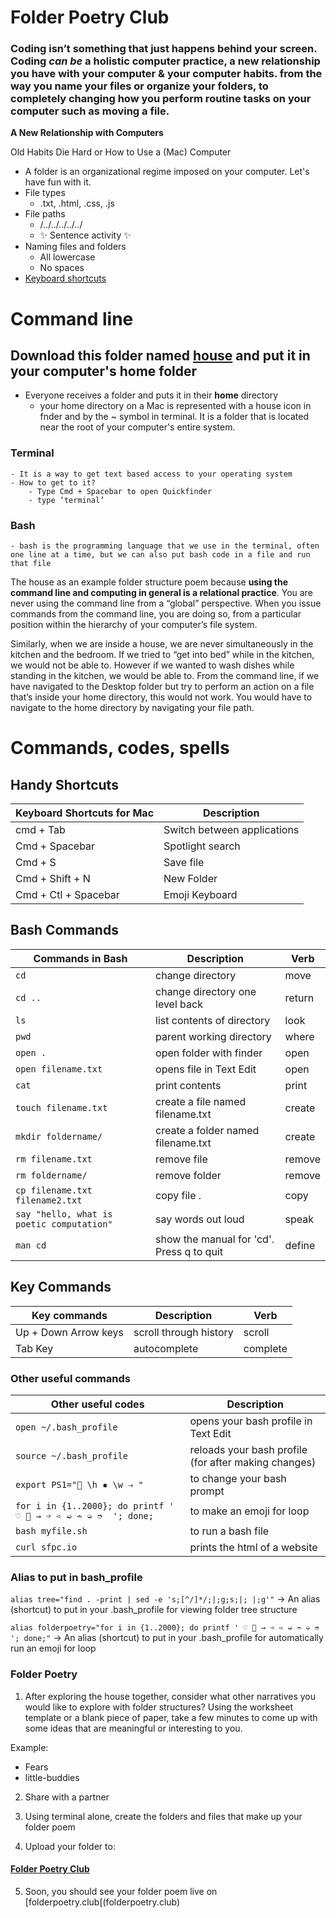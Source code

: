 # Folder Poetry Club
 

### Coding isn’t something that just happens behind your screen. Coding _can be_ a holistic computer practice, a new relationship you have with your computer & your computer habits. from the way you name your files or organize your folders, to completely changing how you perform routine tasks on your computer such as moving a file.


**A New Relationship with Computers**

Old Habits Die Hard or How to Use a (Mac) Computer
   - A folder is an organizational regime imposed on your computer. Let's have fun with it.
   - File types
       - .txt, .html, .css, .js
   - File paths
       - /../../../../../
       - ✨ Sentence activity ✨
   - Naming files and folders
       - All lowercase
       - No spaces
   - [Keyboard shortcuts](https://github.com/melaniehoff/folderpoetry/blob/master/README.md#handy-shortcuts)


# Command line

## Download this folder named [house](https://drive.google.com/drive/folders/19U9G9hNCWdiwFbkfna20nlhDOoB8uHHg) and put it in your computer's home folder 

- Everyone receives a folder and puts it in their **home** directory
    - your home directory on a Mac is represented with a house icon in fnder and by the ~ symbol in terminal. It is a folder that is located near the root of your computer's entire system.
    
### Terminal
    - It is a way to get text based access to your operating system
    - How to get to it?
        - Type Cmd + Spacebar to open Quickfinder
        - type ‘terminal’
### Bash
    - bash is the programming language that we use in the terminal, often one line at a time, but we can also put bash code in a file and run that file


The house as an example folder structure poem because **using the command line and computing in general is a relational practice**. You are never using the command line from a “global” perspective. When you issue commands from the command line, you are doing so, from a particular position within the hierarchy of your computer’s file system.

Similarly, when we are inside a house, we are never simultaneously in the kitchen and the bedroom. If we tried to “get into bed” while in the kitchen, we would not be able to. However if we wanted to wash dishes while standing in the kitchen, we would be able to.
From the command line, if we have navigated to the Desktop folder but try to perform an action on a file that’s inside your home directory, this would not work. You would have to navigate to the home directory by navigating your file path.



# Commands, codes, spells

## Handy Shortcuts

| Keyboard Shortcuts for Mac | Description                 |
|----------------------------|-----------------------------|
| cmd + Tab                  | Switch between applications |
| Cmd + Spacebar             | Spotlight search            |
| Cmd + S                    | Save file                   |
| Cmd + Shift + N            | New Folder                  |
| Cmd + Ctl + Spacebar       | Emoji Keyboard              |

## Bash Commands

| Commands in Bash                        | Description                               | Verb   |
|-----------------------------------------|-------------------------------------------|--------|
| `cd`                                      | change directory                          | move   |
| `cd ..`                                   | change directory one level back           | return |
| `ls`                                      | list contents of directory                | look   |
| `pwd`                                     | parent working directory                  | where  |
| `open .`                                  | open folder with finder                   | open   |
| `open filename.txt`                       | opens file in Text Edit                   | open   |
| `cat`                                     | print contents                            | print  |
| `touch filename.txt`                      | create a file named filename.txt          | create |
| `mkdir foldername/`                       | create a folder named filename.txt        | create |
| `rm filename.txt`                         | remove file                               | remove |
| `rm foldername/`                          | remove folder                             | remove |
| `cp filename.txt filename2.txt`           | copy file .                               | copy   |
| `say "hello, what is poetic computation"` | say words out loud                        | speak  |
| `man cd`                                  | show the manual for 'cd'. Press q to quit | define |

## Key Commands
| Key commands         | Description            | Verb     |
|----------------------|------------------------|----------|
| Up + Down Arrow keys | scroll through history | scroll   |
| Tab Key              | autocomplete           | complete |

### Other useful commands
| Other useful codes                                                                | Description                                          |
|-----------------------------------------------------------------------------------|------------------------------------------------------|
| `open ~/.bash_profile`                                                              | opens your bash profile in Text Edit                 |
| `source ~/.bash_profile`                                                            | reloads your bash profile (for after making changes) |
| `export PS1="🌸 \h ✸ \w ⇢ "`                                                        | to change your bash prompt                           |
| `for i in {1..2000}; do printf ' ♡ 📂 → ➩ ➪ ➫ ➬ ➭ ➮  '; done;`                      | to make an emoji for loop                            |                   |
| `bash myfile.sh`                                                                    | to run a bash file                                   |
| `curl sfpc.io`                                                                      | prints the html of a website                         |



### Alias to put in bash_profile

`alias tree="find . -print | sed -e 's;[^/]*/;|;g;s;|; |;g'"` → An alias (shortcut) to put in your .bash_profile for viewing folder tree structure

`alias folderpoetry="for i in {1..2000}; do printf ' ♡ 📂 → ➩ ➪ ➫ ➬ ➭ ➮ '; done;"` → An alias (shortcut) to put in your .bash_profile for automatically run an emoji for loop


### Folder Poetry

1. After exploring the house together, consider what other narratives you would like to explore with folder structures?
Using the worksheet template or a blank piece of paper, take a few minutes to come up with some ideas that are meaningful or interesting to you. 

Example:
- Fears
- little-buddies

2. Share with a partner


3. Using terminal alone, create the folders and files that make up your folder poem

4. Upload your folder to:
#### [Folder Poetry Club](https://drive.google.com/drive/folders/1U8IcCOcDpxOcaweu5qovpnPAM1KQU8VN?usp=sharing)

5. Soon, you should see your folder poem live on [folderpoetry.club[(folderpoetry.club)
